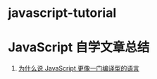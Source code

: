 # javascript-tutorial
# JavaScript 自学文章总结

1. [为什么说 JavaScript 更像一门编译型的语言](doc/Why-为什么说JavaScript更像一门编译型语言.md)
